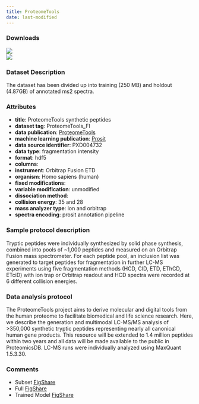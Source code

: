 ```yaml
---
title: ProteomeTools
date: last-modified
---
```

### Downloads
[![](https://img.shields.io/badge/download-training%20dataset-008080?style=flat-square)](https://figshare.com/ndownloader/files/12506534)<br>
[![](https://img.shields.io/badge/download-holdout%20dataset-008080?style=flat-square)](https://figshare.com/ndownloader/files/12785291)

### Dataset Description
The dataset has been divided up into training (250 MB) and holdout (4.87GB) of annotated ms2 spectra.

### Attributes
- **title**: ProteomeTools synthetic peptides
- **dataset tag**: ProteomeTools_FI
- **data publication**: [ProteomeTools](https://doi.org/10.1038/nmeth.4153)
- **machine learning publication**: [Prosit](https://doi.org/10.1038/nmeth.4153)
- **data source identifier**: PXD004732
- **data type**: fragmentation intensity
- **format**: hdf5
- **columns**: <unknown>
- **instrument**: Orbitrap Fusion ETD
- **organism**: Homo sapiens (human)
- **fixed modifications**: <unknown>
- **variable modification**: unmodified
- **dissociation method**: <unknown>
- **collision energy**: 35 and 28
- **mass analyzer type**: ion and orbitrap
- **spectra encoding**: prosit annotation pipeline 

### Sample protocol description
Tryptic peptides were individually synthesized by solid
phase synthesis, combined into pools of ~1,000 peptides and measured on an Orbitrap
Fusion mass spectrometer. For each peptide pool, an inclusion list was generated to
target peptides for fragmentation in further LC-MS experiments using five
fragmentation methods (HCD, CID, ETD, EThCD, ETciD) with ion trap or Orbitrap
readout and HCD spectra were recorded at 6 different collision energies.

### Data analysis protocol
The ProteomeTools project aims to derive molecular and digital
tools from the human proteome to facilitate biomedical and life science research.
Here, we describe the generation and multimodal LC-MS/MS analysis of >350,000
synthetic tryptic peptides representing nearly all canonical human gene products. This
resource will be extended to 1.4 million peptides within two years and all data will be
made available to the public in ProteomicsDB.
LC-MS runs were individually analyzed using MaxQuant 1.5.3.30.

### Comments
- Subset [FigShare](https://figshare.com/articles/dataset/ProteomeTools_-_Prosit_fragmentation_-_Data/6860261)
- Full [FigShare](https://figshare.com/articles/dataset/ProteomeTools_non_tryptic_-_Prosit_fragmentation_-_Data/12937092)
- Trained Model [FigShare](https://figshare.com/articles/dataset/Prosit_-_Model_-_Fragmentation/6965753)

